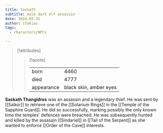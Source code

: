 ```yaml
---
title: Saskath
subtitle: male dark elf assassin
date: 2024-03-31
author: sfakias
tags:
  - characters/NPCs

---
```

> [!attributes]
> 
> > [!quote]
> >
> > | | |
> > | --- | --- |
> > | born | 4460 |
> > | died | 4777 |
> > | appearance | black skin, amber eyes |


**Saskath Thangidros** was an assassin and a legendary thief. He was sent by [[Salkor]] to retrieve one of the [[Solarium Rings]] in the [[Temple of the Sapphire Guard]]. He did so successfully, marking possibly the only known time the temples' defences were breached. He was subsequently hunted and killed by the assassin [[Sindariel]] in [[Tail of the Serpent]] as she wanted to enforce [[Order of the Cave]] interests.